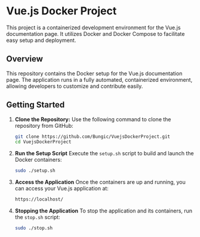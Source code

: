 # Vue.js Docker Project

This project is a containerized development environment for the Vue.js documentation page. It utilizes Docker and Docker Compose to facilitate easy setup and deployment.

## Overview

This repository contains the Docker setup for the Vue.js documentation page. The application runs in a fully automated, containerized environment, allowing developers to customize and contribute easily.

## Getting Started

1. **Clone the Repository:**
  Use the following command to clone the repository from GitHub:
   ```bash
   git clone https://github.com/Bungic/VuejsDockerProject.git
   cd VuejsDockerProject
   ```
2. **Run the Setup Script**
   Execute the `setup.sh` script to build and launch the Docker containers:
   ```bash
   sudo ./setup.sh
   ```
3. **Access the Application**
   Once the containers are up and running, you can access your Vue.js application at:
   ```bash
   https://localhost/
   ```
4. **Stopping the Application**
   To stop the application and its containers, run the `stop.sh` script:
   ```bash
   sudo ./stop.sh
   ```
   
